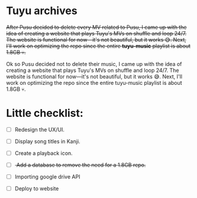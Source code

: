 # Tuyu archives
<s> After Pusu decided to delete every MV related to Pusu, I came up with the idea of creating a website that plays Tuyu's MVs on shuffle and loop 24/7. The website is functional for now—it's not beautiful, but it works 😅. Next, I'll work on optimizing the repo since the entire **tuyu-music** playlist is about 1.8GB 💀. </s>

Ok so Pusu decided not to delete their music, I came up with the idea of creating a website that plays Tuyu's MVs on shuffle and loop 24/7. The website is functional for now—it's not beautiful, but it works 😅. Next, I'll work on optimizing the repo since the entire tuyu-music playlist is about 1.8GB 💀.
# Little checklist:
- [ ] Redesign the UX/UI.
- [ ] Display song titles in Kanji.
- [ ] Create a playback icon.
- [ ] <s> Add a database to remove the need for a 1.8GB repo. </s>
- [ ] Importing google drive API
- [ ] Deploy to website

